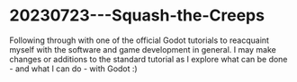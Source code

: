 # 20230723---Squash-the-Creeps
 Following through with one of the official Godot tutorials to reacquaint myself with the software and game development in general.  I may make changes or additions to the standard tutorial as I explore what can be done - and what I can do - with Godot :)
